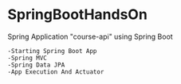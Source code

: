 # SpringBootHandsOn

Spring Application "course-api" using Spring Boot

    -Starting Spring Boot App
    -Spring MVC
    -Spring Data JPA
    -App Execution And Actuator
